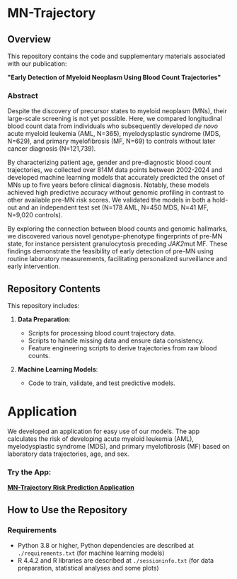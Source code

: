 # MN-Trajectory

## Overview
This repository contains the code and supplementary materials associated with our publication: 

**"Early Detection of Myeloid Neoplasm Using Blood Count Trajectories"**

### Abstract
Despite the discovery of precursor states to myeloid neoplasm (MNs), their large-scale screening is not yet possible. Here, we compared longitudinal blood count data from individuals who subsequently developed *de novo* acute myeloid leukemia (AML, N=365), myelodysplastic syndrome (MDS, N=629), and primary myelofibrosis (MF, N=69) to controls without later cancer diagnosis (N=121,739).

By characterizing patient age, gender and pre-diagnostic blood count trajectories, we collected over 814M data points between 2002-2024 and developed machine learning models that accurately predicted the onset of MNs up to five years before clinical diagnosis. Notably, these models achieved high predictive accuracy without genomic profiling in contrast to other available pre-MN risk scores. We validated the models in both a hold-out and an independent test set (N=178 AML, N=450 MDS, N=41 MF, N=9,020 controls).

By exploring the connection between blood counts and genomic hallmarks, we discovered various novel genotype-phenotype fingerprints of pre-MN state, for instance persistent granulocytosis preceding *JAK2*mut MF. These findings demonstrate the feasibility of early detection of pre-MN using routine laboratory measurements, facilitating personalized surveillance and early intervention.


## Repository Contents
This repository includes:
1. **Data Preparation**:
   - Scripts for processing blood count trajectory data.
   - Scripts to handle missing data and ensure data consistency.
   - Feature engineering scripts to derive trajectories from raw blood counts.

2. **Machine Learning Models**:
   - Code to train, validate, and test predictive models.


# Application
We developed an application for easy use of our models. The app calculates the risk of developing acute myeloid leukemia (AML), myelodysplastic syndrome (MDS), and primary myelofibrosis (MF) based on laboratory data trajectories, age, and sex.

### Try the App:
[**MN-Trajectory Risk Prediction Application**](<https://hematoscopelab.shinyapps.io/mn-trajectory/>)

## How to Use the Repository
### Requirements
- Python 3.8 or higher, Python dependencies are described at `./requirements.txt` (for machine learning models)
- R 4.4.2 and R libraries are described at `./sessioninfo.txt` (for data preparation, statistical analyses and some plots)
  
